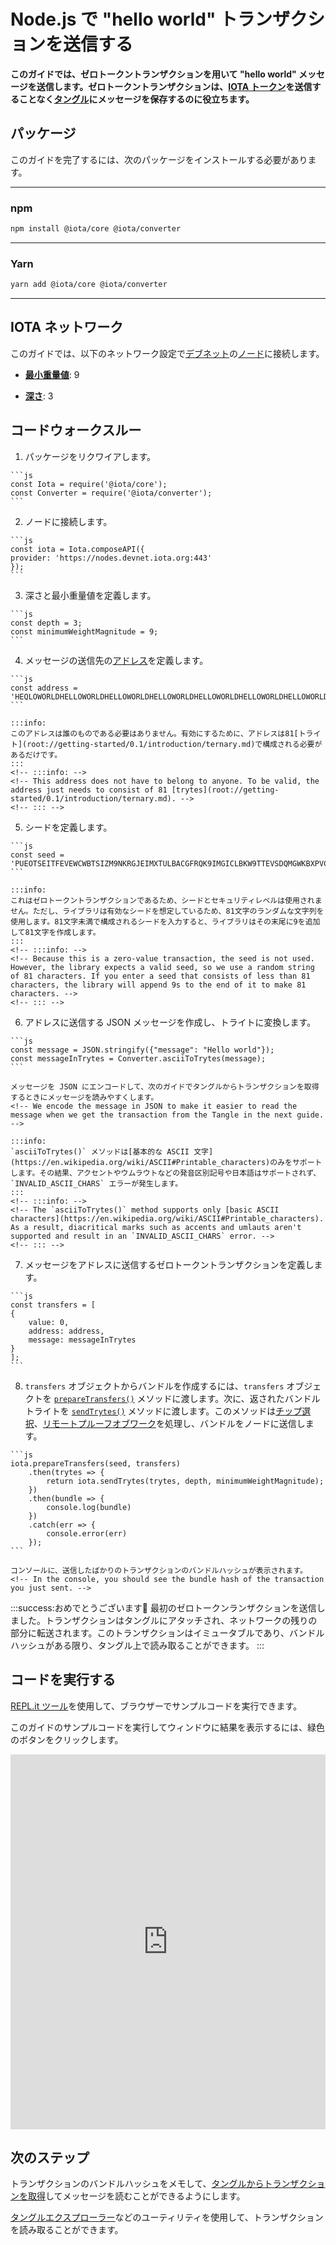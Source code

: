 # Node.js で "hello world" トランザクションを送信する
<!-- # Send a "hello world" transaction in Node.js -->

**このガイドでは、ゼロトークントランザクションを用いて "hello world" メッセージを送信します。ゼロトークントランザクションは、[IOTA トークン](root://getting-started/0.1/clients/token.md)を送信することなく[タングル](root://getting-started/0.1/network/the-tangle.md)にメッセージを保存するのに役立ちます。**
<!-- **In this guide, you send a "hello world" message in a zero-value transaction. These transactions are useful for storing messages on the [Tangle](root://getting-started/0.1/network/the-tangle.md) without having to send any [IOTA tokens](root://getting-started/0.1/clients/token.md).** -->

## パッケージ
<!-- ## Packages -->

このガイドを完了するには、次のパッケージをインストールする必要があります。
<!-- To complete this guide, you need to install the following packages: -->

--------------------
### npm
```bash
npm install @iota/core @iota/converter
```
---
### Yarn
```bash
yarn add @iota/core @iota/converter
```
--------------------

## IOTA ネットワーク
<!-- ## IOTA network -->

このガイドでは、以下のネットワーク設定で[デブネット](root://getting-started/0.1/network/iota-networks.md#devnet)の[ノード](root://getting-started/0.1/network/nodes.md)に接続します。
<!-- In this guide, we connect to a [node](root://getting-started/0.1/network/nodes.md) on the [Devnet](root://getting-started/0.1/network/iota-networks.md#devnet) with the following network settings: -->

- **[最小重量値](root://getting-started/0.1/network/minimum-weight-magnitude.md)**: 9
<!-- - **[Minimum weight magnitude](root://getting-started/0.1/network/minimum-weight-magnitude.md)**: 9 -->

- **[深さ](root://getting-started/0.1/transactions/depth.md)**: 3
<!-- - **[Depth](root://getting-started/0.1/transactions/depth.md)**: 3 -->

## コードウォークスルー
<!-- ## Code walkthrough -->

1. パッケージをリクワイアします。
  <!-- 1. Require the packages -->

    ```js
    const Iota = require('@iota/core');
    const Converter = require('@iota/converter');
    ```

2. ノードに接続します。
  <!-- 2. Connect to a node -->

    ```js
    const iota = Iota.composeAPI({
    provider: 'https://nodes.devnet.iota.org:443'
    });
    ```

3. 深さと最小重量値を定義します。
  <!-- 3. Define the depth and the minimum weight magnitude -->

    ```js
    const depth = 3;
    const minimumWeightMagnitude = 9;
    ```

4. メッセージの送信先の[アドレス](root://getting-started/0.1/clients/addresses.md)を定義します。
  <!-- 4. Define an [address](root://getting-started/0.1/clients/addresses.md) to which you want to send a message -->

    ```js
    const address =
    'HEQLOWORLDHELLOWORLDHELLOWORLDHELLOWORLDHELLOWORLDHELLOWORLDHELLOWORLDHELLOWOR99D';
    ```

    :::info:
    このアドレスは誰のものである必要はありません。有効にするために、アドレスは81[トライト](root://getting-started/0.1/introduction/ternary.md)で構成される必要があるだけです。
    :::
    <!-- :::info: -->
    <!-- This address does not have to belong to anyone. To be valid, the address just needs to consist of 81 [trytes](root://getting-started/0.1/introduction/ternary.md). -->
    <!-- ::: -->

5. シードを定義します。
  <!-- 5. Define a seed -->

    ```js
    const seed =
    'PUEOTSEITFEVEWCWBTSIZM9NKRGJEIMXTULBACGFRQK9IMGICLBKW9TTEVSDQMGWKBXPVCBMMCXWMNPDX';
    ```

    :::info:
    これはゼロトークントランザクションであるため、シードとセキュリティレベルは使用されません。ただし、ライブラリは有効なシードを想定しているため、81文字のランダムな文字列を使用します。81文字未満で構成されるシードを入力すると、ライブラリはその末尾に9を追加して81文字を作成します。
    :::
    <!-- :::info: -->
    <!-- Because this is a zero-value transaction, the seed is not used. However, the library expects a valid seed, so we use a random string of 81 characters. If you enter a seed that consists of less than 81 characters, the library will append 9s to the end of it to make 81 characters. -->
    <!-- ::: -->

6. アドレスに送信する JSON メッセージを作成し、トライトに変換します。
  <!-- 6. Create a JSON message that you want to send to the address and convert it to trytes -->

    ```js
    const message = JSON.stringify({"message": "Hello world"});
    const messageInTrytes = Converter.asciiToTrytes(message);
    ```

    メッセージを JSON にエンコードして、次のガイドでタングルからトランザクションを取得するときにメッセージを読みやすくします。
    <!-- We encode the message in JSON to make it easier to read the message when we get the transaction from the Tangle in the next guide. -->

    :::info:
    `asciiToTrytes()` メソッドは[基本的な ASCII 文字](https://en.wikipedia.org/wiki/ASCII#Printable_characters)のみをサポートします。その結果、アクセントやウムラウトなどの発音区別記号や日本語はサポートされず、`INVALID_ASCII_CHARS` エラーが発生します。
    :::
    <!-- :::info: -->
    <!-- The `asciiToTrytes()` method supports only [basic ASCII characters](https://en.wikipedia.org/wiki/ASCII#Printable_characters). As a result, diacritical marks such as accents and umlauts aren't supported and result in an `INVALID_ASCII_CHARS` error. -->
    <!-- ::: -->

7. メッセージをアドレスに送信するゼロトークントランザクションを定義します。
  <!-- 7. Define a zero-value transaction that sends the message to the address -->

    ```js
    const transfers = [
    {
        value: 0,
        address: address,
        message: messageInTrytes
    }
    ];
    ```

8. `transfers` オブジェクトからバンドルを作成するには、`transfers` オブジェクトを [`prepareTransfers()`](https://github.com/iotaledger/iota.js/blob/next/api_reference.md#module_core.prepareTransfers) メソッドに渡します。次に、返されたバンドルトライトを [`sendTrytes()`](https://github.com/iotaledger/iota.js/blob/next/api_reference.md#module_core.sendTrytes) メソッドに渡します。このメソッドは[チップ選択](root://node-software/0.1/iri/concepts/tip-selection.md)、[リモートプルーフオブワーク](root://getting-started/0.1/transactions/proof-of-work.md)を処理し、バンドルをノードに送信します。
  <!-- 8. To create a bundle from your `transfers` object, pass it to the [`prepareTransfers()`](https://github.com/iotaledger/iota.js/blob/next/api_reference.md#module_core.prepareTransfers) method. Then, pass the returned bundle trytes to the [`sendTrytes()`](https://github.com/iotaledger/iota.js/blob/next/api_reference.md#module_core.sendTrytes) method, which handles [tip selection](root://node-software/0.1/iri/concepts/tip-selection.md), [remote proof of work](root://getting-started/0.1/transactions/proof-of-work.md), and sending the bundle to the node -->

    ```js
    iota.prepareTransfers(seed, transfers)
        .then(trytes => {
            return iota.sendTrytes(trytes, depth, minimumWeightMagnitude);
        })
        .then(bundle => {
            console.log(bundle)
        })
        .catch(err => {
            console.error(err)
        });
    ```

    コンソールに、送信したばかりのトランザクションのバンドルハッシュが表示されます。
    <!-- In the console, you should see the bundle hash of the transaction you just sent. -->

:::success:おめでとうございます:tada:
最初のゼロトークンランザクションを送信しました。トランザクションはタングルにアタッチされ、ネットワークの残りの部分に転送されます。このトランザクションはイミュータブルであり、バンドルハッシュがある限り、タングル上で読み取ることができます。
:::
<!-- :::success:Congratulations :tada: -->
<!-- You've just sent your first zero-value transaction. Your transaction is attached to the Tangle, and will be forwarded to the rest of the network. This transaction is now immutable, and as long as you have its bundle hash, you can read it on the Tangle. -->
<!-- ::: -->

## コードを実行する
<!-- ## Run the code -->

[REPL.it ツール](https://repl.it)を使用して、ブラウザーでサンプルコードを実行できます。
<!-- We use the [REPL.it tool](https://repl.it) to allow you to run sample code in the browser. -->

このガイドのサンプルコードを実行してウィンドウに結果を表示するには、緑色のボタンをクリックします。
<!-- Click the green button to run the sample code in this guide and see the results in the window. -->

<iframe height="600px" width="100%" src="https://repl.it/@jake91/Send-a-hello-world-transaction?lite=true" scrolling="no" frameborder="no" allowtransparency="true" allowfullscreen="true" sandbox="allow-forms allow-pointer-lock allow-popups allow-same-origin allow-scripts allow-modals"></iframe>

## 次のステップ
<!-- ## Next steps -->

トランザクションのバンドルハッシュをメモして、[タングルからトランザクションを取得](../js/read-transactions.md)してメッセージを読むことができるようにします。
<!-- Make a note of your transaction's bundle hash so you can [Get the transaction from the Tangle](../js/read-transactions.md) and read your message. -->

[タングルエクスプローラー](https://utils.iota.org)などのユーティリティを使用して、トランザクションを読み取ることができます。
<!-- You can also read your transaction, using a utility such as the [Tangle explorer](https://utils.iota.org). -->
